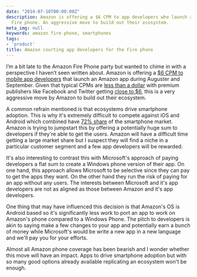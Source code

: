 ```yaml
---
date: "2014-07-10T00:00:00Z"
description: Amazon is offering a $6 CPM to app developers who launch an app on the
  Fire phone. An aggressive move to build out their ecosystem.
meta_img: null
keywords: amazon fire phone, smartphones
tags:
- 'product'
title: Amazon courting app developers for the Fire phone
---
```


I’m a bit late to the Amazon Fire Phone party but wanted to chime in with a perspective I haven’t seen written about. Amazon is offering a <a href="https://developer.amazon.com/public/community/post/TxA5PWCC1V2HCT/Limited-Time-Offer-Earn-a-Guaranteed-6-CPM-on-Interstitial-Ads-from-the-Amazon-M" target="_blank">$6 CPM to mobile app developers</a> that launch an Amazon app during Auguster and September. Given that typical CPMs are <a href="http://www.slideshare.net/augustinefou/digital-advertising-benchmarks-2014-by-augustine-fou" target="_blank">less than a dollar</a> with premium publishers like Facebook and Twitter getting <a href="http://www.nanigans.com/2014/02/05/q4-facebook-global-advertising-trends-biggest-quarter-ever-for-paid-facebook-advertising-in-q4-2013/" target="_blank">close to $6</a>, this is a very aggressive move by Amazon to build out their ecosystem.

A common refrain mentioned is that ecosystems drive smartphone adoption. This is why it's extremely difficult to compete against iOS and Android which combined have <a href="http://www.businessinsider.com/android-v-apple-ios-market-share-revenue-income-2014-6" target="_blank">72% share</a> of the smartphone market. Amazon is trying to jumpstart this by offering a potentially huge sum to developers if they're able to get the users. Amazon will have a difficult time getting a large market share but I suspect they will find a niche in a particular customer segment and a few app developers will be rewarded.

It's also interesting to contrast this with Microsoft's approach of paying developers a flat sum to create a Windows phone version of their app. On one hand, this approach allows Microsoft to be selective since they can pay to get the apps they want. On the other hand they run the risk of paying for an app without any users. The interests between Microsoft and it's app developers are not as aligned as those between Amazon and it's app developers.

One thing that may have influenced this decision is that Amazon's OS is Android based so it's significantly less work to port an app to work on Amazon's phone compared to a Windows Phone. The pitch to developers is akin to saying make a few changes to your app and potentially earn a bunch of money while Microsoft's would be write a new app in a new language and we'll pay you for your efforts.

Almost all Amazon phone coverage has been bearish and I wonder whether this move will have an impact. Apps to drive smartphone adoption but with so many good options already available replicating an ecosystem won't be enough.